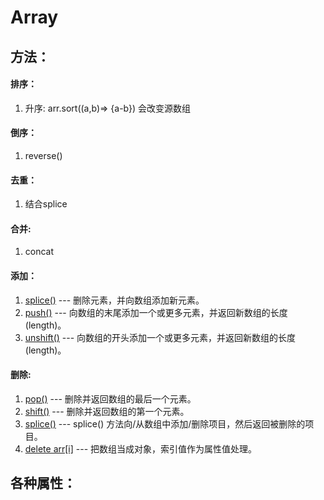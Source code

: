 # Array

## 方法：
#### 排序：
1. 升序: arr.sort((a,b)=> {a-b})  会改变源数组

#### 倒序：
1. reverse()

#### 去重：
1. 结合splice

#### 合并:
1. concat


#### 添加：
1. [splice()][splice]  ---  删除元素，并向数组添加新元素。
2. [push()][push]   ---  向数组的末尾添加一个或更多元素，并返回新数组的长度(length)。
3. [unshift()][unshift]  ---  向数组的开头添加一个或更多元素，并返回新数组的长度(length)。


#### 删除:
1. [pop()][pop]  ---  删除并返回数组的最后一个元素。
2. [shift()][shift]   ---  删除并返回数组的第一个元素。
3. [splice()][splice]  ---  splice() 方法向/从数组中添加/删除项目，然后返回被删除的项目。
4. [delete arr[i]][delete]  ---  把数组当成对象，索引值作为属性值处理。



## 各种属性：















  [pop]:  https://github.com/jawQ/mineES5_Skill/blob/master/ES5/Array/delete.js#L8
  [shift]:  https://github.com/jawQ/mineES5_Skill/blob/master/ES5/Array/delete.js#L23
  [splice]:  https://github.com/jawQ/mineES5_Skill/blob/master/ES5/Array/delete.js#L38
  [delete]:  https://github.com/jawQ/mineES5_Skill/blob/master/ES5/Array/delete.js#L77


  [splice]: https://github.com/jawQ/mineES5_Skill/blob/master/ES5/Array/add.js#L24
  [push]: https://github.com/jawQ/mineES5_Skill/blob/master/ES5/Array/add.js#L7
  [unshift]: https://github.com/jawQ/mineES5_Skill/blob/master/ES5/Array/add.js#L49